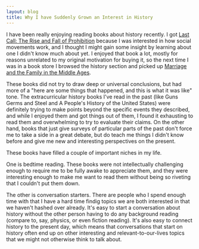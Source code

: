 ```yaml
---
layout: blog
title: Why I have Suddenly Grown an Interest in History
---
```


I have been really enjoying reading books about history recently.  I got [Last Call: The Rise and Fall of Prohibition](http://smile.amazon.com/Last-Call-Rise-Fall-Prohibition/dp/074327704X) because I was interested in how social movements work, and I thought I might gain some insight by learning about one I didn't know much about yet.  I enjoyed that book a lot, mostly for reasons unrelated to my original motivation for buying it, so the next time I was in a book store I browsed the history section and picked up [Marriage and the Family in the Middle Ages](http://smile.amazon.com/Marriage-Family-Middle-Ages-Frances/dp/0060914688).

These books did not try to draw deep or universal conclusions, but had more of a "here are some things that happened, and this is what it was like" tone.  The extracurricular history books I've read in the past (like Guns Germs and Steel and A People's History of the United States) were definitely trying to make points beyond the specific events they described, and while I enjoyed them and got things out of them, I found it exhausting to read them and overwhelming to try to evaluate their claims.  On the other hand, books that just give surveys of particular parts of the past don't force me to take a side in a great debate, but do teach me things I didn't know before and give me new and interesting perspectives on the present.

These books have filled a couple of important niches in my life.

One is bedtime reading.  These books were not intellectually challenging enough to require me to be fully awake to appreciate them, and they were interesting enough to make me want to read them without being so riveting that I couldn't put them down.

The other is conversation starters.  There are people who I spend enough time with that I have a hard time findig topics we are both interested in that we haven't hashed over already.  It's easy to start a conversation about history without the other person having to do any background reading (compare to, say, physics, or even fiction reading).  It's also easy to connect history to the present day, which means that conversations that start on history often end up on other interesting and relevant-to-our-lives topics that we might not otherwise think to talk about.